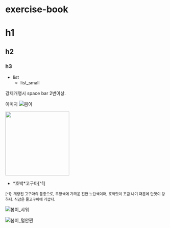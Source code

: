 # exercise-book

# h1
## h2
### h3

* list
  * list_small

 강제개행시 space bar 2번이상.

 이미지 
 ![봄이](https://github.com/wonhae/exercise-book/assets/62154280/2d6fbfbb-6001-4e37-bed1-676543da95e5)
 
<img src = "https://github.com/wonhae/exercise-book/assets/62154280/33e97200-c2e1-4f66-8751-5416178b2d18" width="200px">

 + \*호박\*고구마[^1]

<sub>[^1]: 개량된 고구마의 품종으로, 주황색에 가까운 진한 노란색이며, 호박맛이 조금 나기 때문에 단맛이 강하다. 식감은 물고구마에 가깝다.</sub>

![봄이_샤워](https://github.com/wonhae/exercise-book/assets/62154280/c16c5dab-0ca6-4dcb-ab61-8f1f2d49cce4)


![봄이_털안찐](https://github.com/wonhae/exercise-book/assets/62154280/48b51549-483b-4ad1-83bc-48a45e5921a2)

